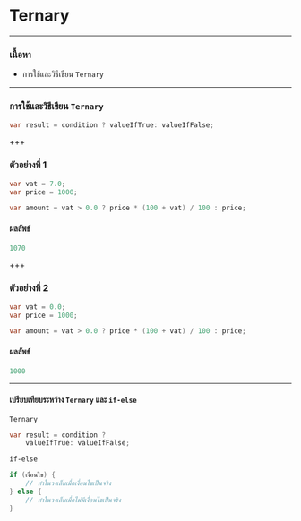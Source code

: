 # Ternary 

---

### เนื้อหา


*  การใช้และวิธีเขียน `Ternary` 


---

###  การใช้และวิธีเขียน `Ternary` 

```csharp
var result = condition ? valueIfTrue: valueIfFalse;
```

+++

### ตัวอย่างที่ 1

```csharp
var vat = 7.0;
var price = 1000;

var amount = vat > 0.0 ? price * (100 + vat) / 100 : price;
```

#### ผลลัพธ์

```csharp
1070
```
+++
### ตัวอย่างที่ 2

```csharp
var vat = 0.0;
var price = 1000;

var amount = vat > 0.0 ? price * (100 + vat) / 100 : price;
```

#### ผลลัพธ์

```csharp
1000
```

---

#### เปรียบเทียบระหว่าง `Ternary` และ `if-else`

`Ternary`

```csharp
var result = condition ? 
    valueIfTrue: valueIfFalse;
```

`if-else`

```csharp
if (เงื่อนไข) {
    // ทำในวงเล็บเมื่อเงื่อนไขเป็นจริง
} else {
    // ทำในวงเล็บเมื่อไม่มีเงื่อนไขเป็นจริง
}
```
